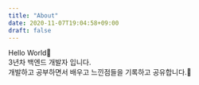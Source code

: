 ```yaml
---
title: "About"
date: 2020-11-07T19:04:58+09:00
draft: false
---
```

Hello World👋   
3년차 백엔드 개발자 입니다.   
개발하고 공부하면서 배우고 느낀점들을 기록하고 공유합니다.🙌
